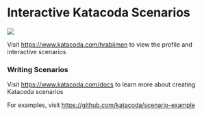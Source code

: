 # Interactive Katacoda Scenarios

[![](http://shields.katacoda.com/katacoda/hrabiimen/count.svg)](https://www.katacoda.com/hrabiimen "Get your profile on Katacoda.com")

Visit https://www.katacoda.com/hrabiimen to view the profile and interactive scenarios

### Writing Scenarios
Visit https://www.katacoda.com/docs to learn more about creating Katacoda scenarios

For examples, visit https://github.com/katacoda/scenario-example
